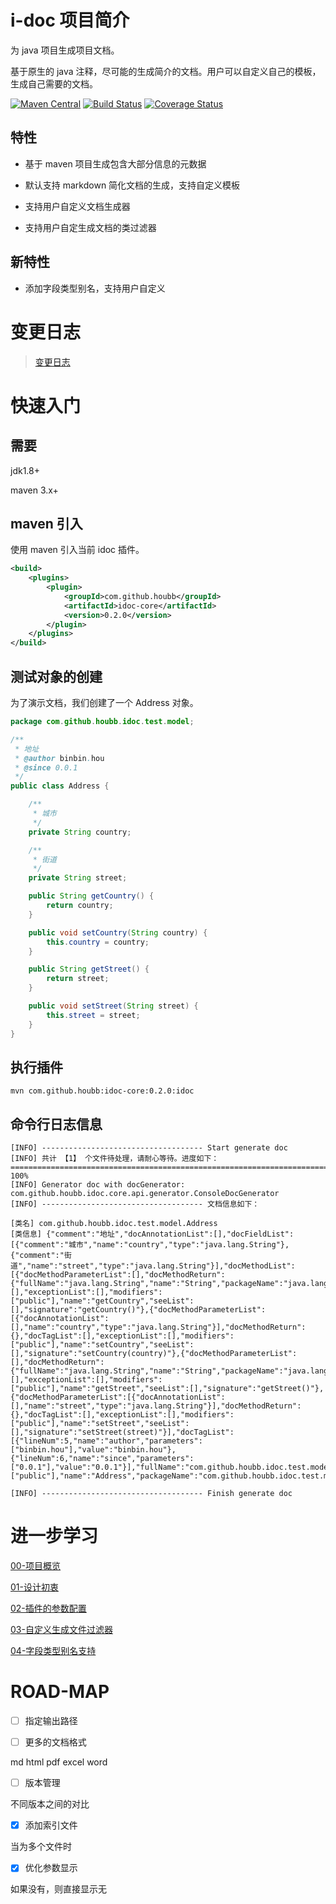 # i-doc 项目简介

为 java 项目生成项目文档。

基于原生的 java 注释，尽可能的生成简介的文档。用户可以自定义自己的模板，生成自己需要的文档。

[![Maven Central](https://maven-badges.herokuapp.com/maven-central/com.github.houbb/idoc/badge.svg)](http://mvnrepository.com/artifact/com.github.houbb/idoc)
[![Build Status](https://www.travis-ci.org/houbb/idoc.svg?branch=master)](https://www.travis-ci.org/houbb/idoc?branch=master)
[![Coverage Status](https://coveralls.io/repos/github/houbb/idoc/badge.svg?branch=master)](https://coveralls.io/github/houbb/idoc?branch=master)

## 特性

- 基于 maven 项目生成包含大部分信息的元数据

- 默认支持 markdown 简化文档的生成，支持自定义模板

- 支持用户自定义文档生成器

- 支持用户自定生成文档的类过滤器

## 新特性

- 添加字段类型别名，支持用户自定义

# 变更日志

> [变更日志](doc/CHANGELOG.md)

# 快速入门

## 需要 

jdk1.8+

maven 3.x+

## maven 引入

使用 maven 引入当前 idoc 插件。

```xml
<build>
    <plugins>
        <plugin>
            <groupId>com.github.houbb</groupId>
            <artifactId>idoc-core</artifactId>
            <version>0.2.0</version>
        </plugin>
    </plugins>
</build>
```

## 测试对象的创建

为了演示文档，我们创建了一个 Address 对象。

```java
package com.github.houbb.idoc.test.model;

/**
 * 地址
 * @author binbin.hou
 * @since 0.0.1
 */
public class Address {

    /**
     * 城市
     */
    private String country;

    /**
     * 街道
     */
    private String street;

    public String getCountry() {
        return country;
    }

    public void setCountry(String country) {
        this.country = country;
    }

    public String getStreet() {
        return street;
    }

    public void setStreet(String street) {
        this.street = street;
    }
}

```

## 执行插件

```
mvn com.github.houbb:idoc-core:0.2.0:idoc
```

## 命令行日志信息

```
[INFO] ------------------------------------ Start generate doc
[INFO] 共计 【1】 个文件待处理，请耐心等待。进度如下：
==================================================================================================== 100%
[INFO] Generator doc with docGenerator: com.github.houbb.idoc.core.api.generator.ConsoleDocGenerator
[INFO] ------------------------------------ 文档信息如下：

[类名] com.github.houbb.idoc.test.model.Address
[类信息] {"comment":"地址","docAnnotationList":[],"docFieldList":[{"comment":"城市","name":"country","type":"java.lang.String"},{"comment":"街道","name":"street","type":"java.lang.String"}],"docMethodList":[{"docMethodParameterList":[],"docMethodReturn":{"fullName":"java.lang.String","name":"String","packageName":"java.lang"},"docTagList":[],"exceptionList":[],"modifiers":["public"],"name":"getCountry","seeList":[],"signature":"getCountry()"},{"docMethodParameterList":[{"docAnnotationList":[],"name":"country","type":"java.lang.String"}],"docMethodReturn":{},"docTagList":[],"exceptionList":[],"modifiers":["public"],"name":"setCountry","seeList":[],"signature":"setCountry(country)"},{"docMethodParameterList":[],"docMethodReturn":{"fullName":"java.lang.String","name":"String","packageName":"java.lang"},"docTagList":[],"exceptionList":[],"modifiers":["public"],"name":"getStreet","seeList":[],"signature":"getStreet()"},{"docMethodParameterList":[{"docAnnotationList":[],"name":"street","type":"java.lang.String"}],"docMethodReturn":{},"docTagList":[],"exceptionList":[],"modifiers":["public"],"name":"setStreet","seeList":[],"signature":"setStreet(street)"}],"docTagList":[{"lineNum":5,"name":"author","parameters":["binbin.hou"],"value":"binbin.hou"},{"lineNum":6,"name":"since","parameters":["0.0.1"],"value":"0.0.1"}],"fullName":"com.github.houbb.idoc.test.model.Address","modifiers":["public"],"name":"Address","packageName":"com.github.houbb.idoc.test.model"}

[INFO] ------------------------------------ Finish generate doc
```

# 进一步学习

[00-项目概览](/doc/blog/文档生成-00-项目概览.md)

[01-设计初衷](/doc/blog/文档生成-01-设计初衷.md)

[02-插件的参数配置](/doc/blog/文档生成-02-插件的参数配置.md)

[03-自定义生成文件过滤器](/doc/blog/文档生成-03-自定义生成文件过滤器.md)

[04-字段类型别名支持](/doc/blog/文档生成-04-字段类型别名支持.md)

# ROAD-MAP

- [ ] 指定输出路径

- [ ] 更多的文档格式

md
html
pdf
excel
word

- [ ] 版本管理

不同版本之间的对比

- [x] 添加索引文件

当为多个文件时

- [x] 优化参数显示

如果没有，则直接显示无


